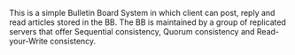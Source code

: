 This is a simple Bulletin Board System in which client can post, reply and read articles stored in the BB. The BB is maintained by a group of replicated servers that offer Sequential consistency, Quorum consistency and Read-your-Write consistency.
